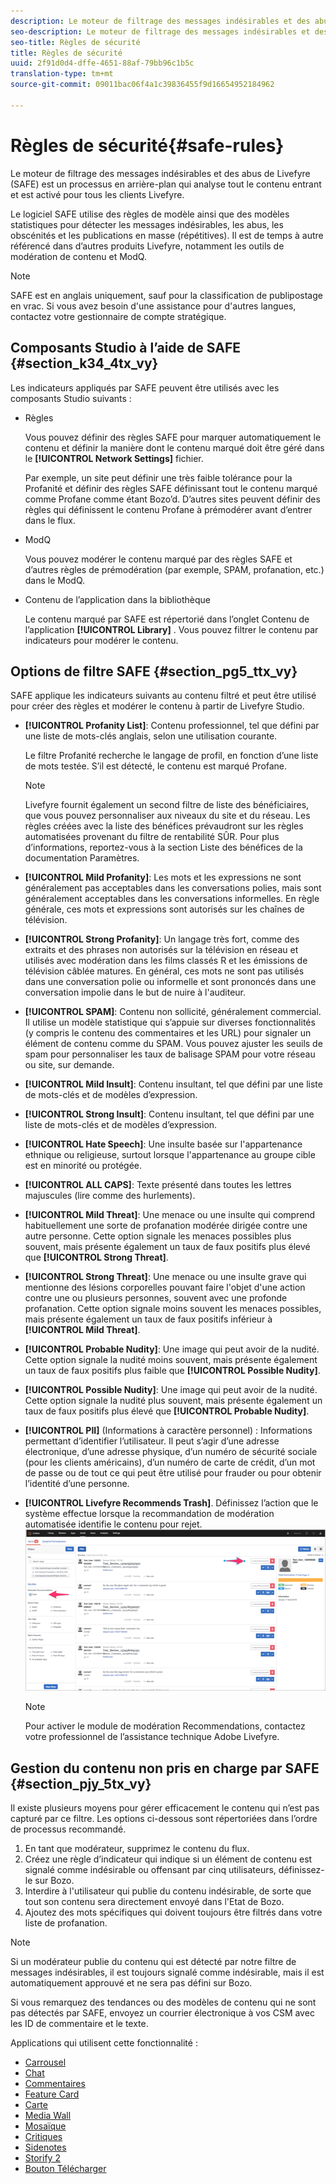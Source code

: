 ```yaml
---
description: Le moteur de filtrage des messages indésirables et des abus de Livefyre (SAFE) est un processus en arrière-plan qui analyse tout le contenu entrant et est activé pour tous les clients Livefyre.
seo-description: Le moteur de filtrage des messages indésirables et des abus de Livefyre (SAFE) est un processus en arrière-plan qui analyse tout le contenu entrant et est activé pour tous les clients Livefyre.
seo-title: Règles de sécurité
title: Règles de sécurité
uuid: 2f91d0d4-dffe-4651-88af-79bb96c1b5c
translation-type: tm+mt
source-git-commit: 09011bac06f4a1c39836455f9d16654952184962

---
```



# Règles de sécurité{#safe-rules}

Le moteur de filtrage des messages indésirables et des abus de Livefyre (SAFE) est un processus en arrière-plan qui analyse tout le contenu entrant et est activé pour tous les clients Livefyre.



Le logiciel SAFE utilise des règles de modèle ainsi que des modèles statistiques pour détecter les messages indésirables, les abus, les obscénités et les publications en masse (répétitives). Il est de temps à autre référencé dans d’autres produits Livefyre, notamment les outils de modération de contenu et ModQ.

>[!NOTE]
>
>SAFE est en anglais uniquement, sauf pour la classification de publipostage en vrac. Si vous avez besoin d'une assistance pour d'autres langues, contactez votre gestionnaire de compte stratégique.

## Composants Studio à l’aide de SAFE {#section_k34_4tx_vy}

Les indicateurs appliqués par SAFE peuvent être utilisés avec les composants Studio suivants :

* Règles

   Vous pouvez définir des règles SAFE pour marquer automatiquement le contenu et définir la manière dont le contenu marqué doit être géré dans le **[!UICONTROL Network Settings]** fichier.

   Par exemple, un site peut définir une très faible tolérance pour la Profanité et définir des règles SAFE définissant tout le contenu marqué comme Profane comme étant Bozo’d. D’autres sites peuvent définir des règles qui définissent le contenu Profane à prémodérer avant d’entrer dans le flux.

* ModQ

   Vous pouvez modérer le contenu marqué par des règles SAFE et d’autres règles de prémodération (par exemple, SPAM, profanation, etc.) dans le ModQ.

* Contenu de l’application dans la bibliothèque

   Le contenu marqué par SAFE est répertorié dans l’onglet Contenu de l’application **[!UICONTROL Library]** . Vous pouvez filtrer le contenu par indicateurs pour modérer le contenu.

## Options de filtre SAFE {#section_pg5_ttx_vy}

SAFE applique les indicateurs suivants au contenu filtré et peut être utilisé pour créer des règles et modérer le contenu à partir de Livefyre Studio.

* **[!UICONTROL Profanity List]**: Contenu professionnel, tel que défini par une liste de mots-clés anglais, selon une utilisation courante.

   Le filtre Profanité recherche le langage de profil, en fonction d’une liste de mots testée. S’il est détecté, le contenu est marqué Profane.

   >[!NOTE]
   >
   >Livefyre fournit également un second filtre de liste des bénéficiaires, que vous pouvez personnaliser aux niveaux du site et du réseau. Les règles créées avec la liste des bénéfices prévaudront sur les règles automatisées provenant du filtre de rentabilité SÛR. Pour plus d’informations, reportez-vous à la section Liste des bénéfices de la documentation Paramètres.

* **[!UICONTROL Mild Profanity]**: Les mots et les expressions ne sont généralement pas acceptables dans les conversations polies, mais sont généralement acceptables dans les conversations informelles. En règle générale, ces mots et expressions sont autorisés sur les chaînes de télévision.
* **[!UICONTROL Strong Profanity]**: Un langage très fort, comme des extraits et des phrases non autorisés sur la télévision en réseau et utilisés avec modération dans les films classés R et les émissions de télévision câblée matures. En général, ces mots ne sont pas utilisés dans une conversation polie ou informelle et sont prononcés dans une conversation impolie dans le but de nuire à l'auditeur.
* **[!UICONTROL SPAM]**: Contenu non sollicité, généralement commercial. Il utilise un modèle statistique qui s’appuie sur diverses fonctionnalités (y compris le contenu des commentaires et les URL) pour signaler un élément de contenu comme du SPAM. Vous pouvez ajuster les seuils de spam pour personnaliser les taux de balisage SPAM pour votre réseau ou site, sur demande.
* **[!UICONTROL Mild Insult]**: Contenu insultant, tel que défini par une liste de mots-clés et de modèles d’expression.
* **[!UICONTROL Strong Insult]**: Contenu insultant, tel que défini par une liste de mots-clés et de modèles d’expression.
* **[!UICONTROL Hate Speech]**: Une insulte basée sur l'appartenance ethnique ou religieuse, surtout lorsque l'appartenance au groupe cible est en minorité ou protégée.
* **[!UICONTROL ALL CAPS]**: Texte présenté dans toutes les lettres majuscules (lire comme des hurlements).
* **[!UICONTROL Mild Threat]**: Une menace ou une insulte qui comprend habituellement une sorte de profanation modérée dirigée contre une autre personne. Cette option signale les menaces possibles plus souvent, mais présente également un taux de faux positifs plus élevé que **[!UICONTROL Strong Threat]**.

* **[!UICONTROL Strong Threat]**: Une menace ou une insulte grave qui mentionne des lésions corporelles pouvant faire l'objet d'une action contre une ou plusieurs personnes, souvent avec une profonde profanation. Cette option signale moins souvent les menaces possibles, mais présente également un taux de faux positifs inférieur à **[!UICONTROL Mild Threat]**.

* **[!UICONTROL Probable Nudity]**: Une image qui peut avoir de la nudité. Cette option signale la nudité moins souvent, mais présente également un taux de faux positifs plus faible que **[!UICONTROL Possible Nudity]**.

* **[!UICONTROL Possible Nudity]**: Une image qui peut avoir de la nudité. Cette option signale la nudité plus souvent, mais présente également un taux de faux positifs plus élevé que **[!UICONTROL Probable Nudity]**.

* **[!UICONTROL PII]** (Informations à caractère personnel) : Informations permettant d’identifier l’utilisateur. Il peut s’agir d’une adresse électronique, d’une adresse physique, d’un numéro de sécurité sociale (pour les clients américains), d’un numéro de carte de crédit, d’un mot de passe ou de tout ce qui peut être utilisé pour frauder ou pour obtenir l’identité d’une personne.
* **[!UICONTROL Livefyre Recommends Trash]**. Définissez l’action que le système effectue lorsque la recommandation de modération automatisée identifie le contenu pour rejet.  ![](assets/mod_reco1.png)

   >[!NOTE]
   >
   >Pour activer le module de modération Recommendations, contactez votre professionnel de l’assistance technique Adobe Livefyre.

## Gestion du contenu non pris en charge par SAFE {#section_pjy_5tx_vy}

Il existe plusieurs moyens pour gérer efficacement le contenu qui n’est pas capturé par ce filtre. Les options ci-dessous sont répertoriées dans l’ordre de processus recommandé.

1. En tant que modérateur, supprimez le contenu du flux.
1. Créez une règle d’indicateur qui indique si un élément de contenu est signalé comme indésirable ou offensant par cinq utilisateurs, définissez-le sur Bozo.
1. Interdire à l'utilisateur qui publie du contenu indésirable, de sorte que tout son contenu sera directement envoyé dans l'Etat de Bozo.
1. Ajoutez des mots spécifiques qui doivent toujours être filtrés dans votre liste de profanation.

>[!NOTE]
>
>Si un modérateur publie du contenu qui est détecté par notre filtre de messages indésirables, il est toujours signalé comme indésirable, mais il est automatiquement approuvé et ne sera pas défini sur Bozo.

Si vous remarquez des tendances ou des modèles de contenu qui ne sont pas détectés par SAFE, envoyez un courrier électronique à vos CSM avec les ID de commentaire et le texte.



Applications qui utilisent cette fonctionnalité :

* [Carrousel](/help/using/c-about-apps/c-carousel-app/c-carousel-app.md#c_carousel_app)
* [Chat](/help/using/c-about-apps/c-chat-app/c-chat-app.md#c_chat_app)
* [Commentaires](/help/using/c-about-apps/c-comments/c-comments.md)
* [Feature Card](/help/using/c-about-apps/c-feature-card-app/c-feature-card-app.md#c_feature_card_app)
* [Carte](/help/using/c-about-apps/c-map-app/c-map-app.md#c_map_app)
* [Media Wall](/help/using/c-about-apps/c-media-wall-app/c-media-wall-app.md#c_media_wall_app)
* [Mosaïque](/help/using/c-about-apps/c-mosaic-app/c-mosaic-app.md#c_mosaic_app)
* [Critiques](/help/using/c-about-apps/c-reviews-app/c-reviews-app.md#c_reviews_app)
* [Sidenotes](/help/using/c-about-apps/c-sidenotes-app/c-sidenotes-app.md#c_sidenotes_app)
* [Storify 2](/help/using/c-about-apps/c-storify2/c-storify2.md#c_storify2)
* [Bouton Télécharger](/help/using/c-about-apps/c-upload-button-app/c-upload-button-app.md#c_upload_button_app)

